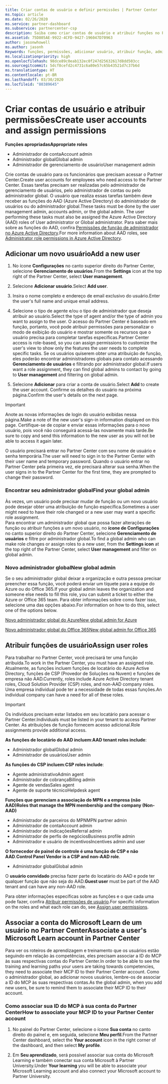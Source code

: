 ```yaml
---
title: Criar contas de usuário e definir permissões | Partner Center
ms.topic: article
ms.date: 02/26/2020
ms.service: partner-dashboard
ms.subservice: partnercenter-csp
description: Saiba como criar contas de usuário e atribuir funções no Partner Center para cada funcionário que precisar de acesso. Usuários com diferentes privilégios de administrador podem fazer isso.
ms.assetid: 75D805AE-9922-4CFD-9427-196047D70963
author: jasonwhowell
ms.author: jasonh
Keywords: funções, permissões, adicionar usuário, atribuir função, administrador, agente,
ms.localizationpriority: high
ms.openlocfilehash: 98dce89c0eab132ec0f247d25632617d8dd503cc
ms.sourcegitcommit: 5dcf8cefd2c4731c6a80e57c65b43521d7c37b6d
ms.translationtype: HT
ms.contentlocale: pt-BR
ms.lasthandoff: 03/30/2020
ms.locfileid: "80389645"
---
```

# <a name="create-user-accounts-and-assign-permissions"></a><span data-ttu-id="f0dc0-105">Criar contas de usuário e atribuir permissões</span><span class="sxs-lookup"><span data-stu-id="f0dc0-105">Create user accounts and assign permissions</span></span>

<span data-ttu-id="f0dc0-106">**Funções apropriadas**</span><span class="sxs-lookup"><span data-stu-id="f0dc0-106">**Appropriate roles**</span></span>

- <span data-ttu-id="f0dc0-107">Administrador de conta</span><span class="sxs-lookup"><span data-stu-id="f0dc0-107">Account admin</span></span>
- <span data-ttu-id="f0dc0-108">Administrador global</span><span class="sxs-lookup"><span data-stu-id="f0dc0-108">Global admin</span></span>
- <span data-ttu-id="f0dc0-109">Administrador de gerenciamento de usuário</span><span class="sxs-lookup"><span data-stu-id="f0dc0-109">User management admin</span></span>

<span data-ttu-id="f0dc0-110">Crie contas de usuário para os funcionários que precisam acessar o Partner Center.</span><span class="sxs-lookup"><span data-stu-id="f0dc0-110">Create user accounts for employees who need access to the Partner Center.</span></span> <span data-ttu-id="f0dc0-111">Essas tarefas precisam ser realizadas pelo administrador de gerenciamento de usuários, pelo administrador de contas ou pelo administrador global. O usuário que realiza essas tarefas também deve receber as funções do AAD (Azure Active Directory) do administrador de usuários ou do administrador global.</span><span class="sxs-lookup"><span data-stu-id="f0dc0-111">These tasks must be done by the user management admin, accounts admin, or the global admin. The user performing these tasks must also be assigned the Azure Active Directory (AAD) roles of User administrator or Global administrator.</span></span> <span data-ttu-id="f0dc0-112">Para saber mais sobre as funções do AAD, confira [Permissões de função de administrador no Azure Active Directory](https://docs.microsoft.com/azure/active-directory/users-groups-roles/directory-assign-admin-roles).</span><span class="sxs-lookup"><span data-stu-id="f0dc0-112">For more information about AAD roles, see [Administrator role permissions in Azure Active Directory](https://docs.microsoft.com/azure/active-directory/users-groups-roles/directory-assign-admin-roles).</span></span>


## <a name="add-a-new-user"></a><span data-ttu-id="f0dc0-113">Adicionar um novo usuário</span><span class="sxs-lookup"><span data-stu-id="f0dc0-113">Add a new user</span></span>

1. <span data-ttu-id="f0dc0-114">No ícone **Configurações** no canto superior direito do Partner Center, selecione **Gerenciamento de usuários**.</span><span class="sxs-lookup"><span data-stu-id="f0dc0-114">From the **Settings** icon at the top right of the Partner Center, select **User management**.</span></span>

2. <span data-ttu-id="f0dc0-115">Selecione **Adicionar usuário**.</span><span class="sxs-lookup"><span data-stu-id="f0dc0-115">Select **Add user**.</span></span>

3. <span data-ttu-id="f0dc0-116">Insira o nome completo e endereço de email exclusivo do usuário.</span><span class="sxs-lookup"><span data-stu-id="f0dc0-116">Enter the user's full name and unique email address.</span></span>

4. <span data-ttu-id="f0dc0-117">Selecione o tipo de agente e/ou o tipo de administrador que deseja atribuir ao usuário.</span><span class="sxs-lookup"><span data-stu-id="f0dc0-117">Select the type of agent and/or the type of admin you want to assign to the user.</span></span> <span data-ttu-id="f0dc0-118">O acesso do Partner Center é baseado em função, portanto, você pode atribuir permissões para personalizar o modo de exibição do usuário e mostrar somente os recursos que o usuário precisa para completar tarefas específicas.</span><span class="sxs-lookup"><span data-stu-id="f0dc0-118">Partner Center access is role-based, so you can assign permissions to customize the user's view to show only the features the user needs to complete specific tasks.</span></span>  <span data-ttu-id="f0dc0-119">Se os usuários quiserem obter uma atribuição de função, eles poderão encontrar administradores globais para contato acessando **Gerenciamento de usuários** e filtrando por administrador global.</span><span class="sxs-lookup"><span data-stu-id="f0dc0-119">If users want a role assignment, they can find global admins to contact by going to **User management** and filtering on global admin.</span></span>

5. <span data-ttu-id="f0dc0-120">Selecione **Adicionar** para criar a conta de usuário.</span><span class="sxs-lookup"><span data-stu-id="f0dc0-120">Select **Add** to create the user account.</span></span> <span data-ttu-id="f0dc0-121">Confirme os detalhes do usuário na próxima página.</span><span class="sxs-lookup"><span data-stu-id="f0dc0-121">Confirm the user's details on the next page.</span></span>

> [!IMPORTANT]  
> <span data-ttu-id="f0dc0-122">Anote as novas informações de login do usuário exibidas nessa página.</span><span class="sxs-lookup"><span data-stu-id="f0dc0-122">Make a note of the new user's sign-in information displayed on this page.</span></span> <span data-ttu-id="f0dc0-123">Certifique-se de copiar e enviar essas informações para o novo usuário, pois você não conseguirá acessá-las novamente mais tarde.</span><span class="sxs-lookup"><span data-stu-id="f0dc0-123">Be sure to copy and send this information to the new user as you will not be able to access it again later.</span></span> 


<span data-ttu-id="f0dc0-124">O usuário precisará entrar no Partner Center com seu nome de usuário e senha temporária.</span><span class="sxs-lookup"><span data-stu-id="f0dc0-124">The user will need to sign in to the Partner Center with their user name and temporary password.</span></span> <span data-ttu-id="f0dc0-125">Quando o usuário entrar no Partner Center pela primeira vez, ele precisará alterar sua senha.</span><span class="sxs-lookup"><span data-stu-id="f0dc0-125">When the user signs in to the Partner Center for the first time, they are prompted to change their password.</span></span> 


### <a name="find-your-global-admin"></a><span data-ttu-id="f0dc0-126">Encontrar seu administrador global</span><span class="sxs-lookup"><span data-stu-id="f0dc0-126">Find your global admin</span></span>

<span data-ttu-id="f0dc0-127">Às vezes, um usuário pode precisar mudar de função ou um novo usuário pode desejar obter uma atribuição de função específica.</span><span class="sxs-lookup"><span data-stu-id="f0dc0-127">Sometimes a user might need to have their role changed or a new user may want a specific role assignment.</span></span>  
<span data-ttu-id="f0dc0-128">Para encontrar um administrador global que possa fazer alterações de função ou atribuir funções a um novo usuário, no **ícone de Configurações** no canto superior direito do Partner Center, selecione **Gerenciamento de usuários** e filtre por administrador global.</span><span class="sxs-lookup"><span data-stu-id="f0dc0-128">To find a global admin who can make role changes or assign roles to a new user, from the **Settings icon** at the top right of the Partner Center, select **User management** and filter on global admin.</span></span> 


### <a name="new-global-admin"></a><span data-ttu-id="f0dc0-129">Novo administrador global</span><span class="sxs-lookup"><span data-stu-id="f0dc0-129">New global admin</span></span>

<span data-ttu-id="f0dc0-130">Se o seu administrador global deixar a organização e outra pessoa precisar preencher essa função, você poderá enviar um tíquete para a equipe do Azure ou do Office 365.</span><span class="sxs-lookup"><span data-stu-id="f0dc0-130">If your global admin leaves the organization and someone else needs to fill this role, you can submit a ticket to either the Azure or Office 365 team.</span></span> <span data-ttu-id="f0dc0-131">Para obter informações sobre como fazer isso, selecione uma das opções abaixo.</span><span class="sxs-lookup"><span data-stu-id="f0dc0-131">For information on how to do this, select one of the options below.</span></span>

[<span data-ttu-id="f0dc0-132">Novo administrador global do Azure</span><span class="sxs-lookup"><span data-stu-id="f0dc0-132">New global admin for Azure</span></span>](https://support.microsoft.com/help/4505981/what-to-do-if-the-only-admin-for-your-mpn-program-has-left-the-company)

[<span data-ttu-id="f0dc0-133">Novo administrador global do Office 365</span><span class="sxs-lookup"><span data-stu-id="f0dc0-133">New global admin for Office 365</span></span>](https://admin.microsoft.com/)


## <a name="assign-user-roles"></a><span data-ttu-id="f0dc0-134">Atribuir funções de usuário</span><span class="sxs-lookup"><span data-stu-id="f0dc0-134">Assign user roles</span></span>

<span data-ttu-id="f0dc0-135">Para trabalhar no Partner Center, você precisará ter uma função atribuída.</span><span class="sxs-lookup"><span data-stu-id="f0dc0-135">To work in the Partner Center, you must have an assigned role.</span></span>  <span data-ttu-id="f0dc0-136">Atualmente, as funções incluem funções de locatário do Azure Active Directory, funções de CSP (Provedor de Soluções na Nuvem) e funções de empresa não AAD.</span><span class="sxs-lookup"><span data-stu-id="f0dc0-136">Currently, roles include Azure Active Directory tenant roles, Cloud Solution Provider (CSP) roles, and non-AAD company roles.</span></span> <span data-ttu-id="f0dc0-137">Uma empresa individual pode ter a necessidade de todas essas funções.</span><span class="sxs-lookup"><span data-stu-id="f0dc0-137">An individual company can have a need for all of these roles.</span></span>

>[!Important]
><span data-ttu-id="f0dc0-138">Os indivíduos precisam estar listados em seu locatário para acessar o Partner Center.</span><span class="sxs-lookup"><span data-stu-id="f0dc0-138">Individuals must be listed in your tenant to access Partner Center.</span></span> <span data-ttu-id="f0dc0-139">As atribuições de função fornecem acesso adicional.</span><span class="sxs-lookup"><span data-stu-id="f0dc0-139">Role assignments provide additional access.</span></span>


<span data-ttu-id="f0dc0-140">**As funções de locatário do AAD incluem**:</span><span class="sxs-lookup"><span data-stu-id="f0dc0-140">**AAD tenant roles include**:</span></span>
- <span data-ttu-id="f0dc0-141">Administrador global</span><span class="sxs-lookup"><span data-stu-id="f0dc0-141">Global admin</span></span>
- <span data-ttu-id="f0dc0-142">Administrador de usuários</span><span class="sxs-lookup"><span data-stu-id="f0dc0-142">User admin</span></span>

<span data-ttu-id="f0dc0-143">**As funções do CSP incluem**:</span><span class="sxs-lookup"><span data-stu-id="f0dc0-143">**CSP roles include**:</span></span>
- <span data-ttu-id="f0dc0-144">Agente administrativo</span><span class="sxs-lookup"><span data-stu-id="f0dc0-144">Admin agent</span></span>
- <span data-ttu-id="f0dc0-145">Administrador de cobrança</span><span class="sxs-lookup"><span data-stu-id="f0dc0-145">Billing admin</span></span>
- <span data-ttu-id="f0dc0-146">Agente de vendas</span><span class="sxs-lookup"><span data-stu-id="f0dc0-146">Sales agent</span></span>
- <span data-ttu-id="f0dc0-147">Agente de suporte técnico</span><span class="sxs-lookup"><span data-stu-id="f0dc0-147">Helpdesk agent</span></span>

<span data-ttu-id="f0dc0-148">**Funções que gerenciam a associação do MPN e a empresa (não AAD)**</span><span class="sxs-lookup"><span data-stu-id="f0dc0-148">**Roles that manage the MPN membership and the company (Non-AAD)**</span></span>
- <span data-ttu-id="f0dc0-149">Administrador de parceiros do MPN</span><span class="sxs-lookup"><span data-stu-id="f0dc0-149">MPN partner admin</span></span>
- <span data-ttu-id="f0dc0-150">Administrador de conta</span><span class="sxs-lookup"><span data-stu-id="f0dc0-150">Account admin</span></span>
- <span data-ttu-id="f0dc0-151">Administrador de indicações</span><span class="sxs-lookup"><span data-stu-id="f0dc0-151">Referral admin</span></span>
- <span data-ttu-id="f0dc0-152">Administrador de perfis de negócios</span><span class="sxs-lookup"><span data-stu-id="f0dc0-152">Business profile admin</span></span>
- <span data-ttu-id="f0dc0-153">Administrador e usuário de incentivos</span><span class="sxs-lookup"><span data-stu-id="f0dc0-153">Incentives admin and user</span></span>

<span data-ttu-id="f0dc0-154">**O fornecedor de painel de controle é uma função de CSP e não AAD**.</span><span class="sxs-lookup"><span data-stu-id="f0dc0-154">**Control Panel Vendor is a CSP and non-AAD role**.</span></span>
- <span data-ttu-id="f0dc0-155">Administrador global</span><span class="sxs-lookup"><span data-stu-id="f0dc0-155">Global admin</span></span>

<span data-ttu-id="f0dc0-156">O **usuário convidado** precisa fazer parte do locatário do AAD e pode ter qualquer função que não seja do AAD.</span><span class="sxs-lookup"><span data-stu-id="f0dc0-156">**Guest user** must be part of the AAD tenant and can have any non-AAD role.</span></span>

<span data-ttu-id="f0dc0-157">Para obter informações específicas sobre as funções e o que cada uma pode fazer, confira [Atribuir permissões de usuário](permissions-overview.md).</span><span class="sxs-lookup"><span data-stu-id="f0dc0-157">For specific information on the roles and what each role can do, see [Assign user permissions](permissions-overview.md).</span></span>

## <a name="associate-a-users-microsoft-learn-account-in-partner-center"></a><span data-ttu-id="f0dc0-158">Associar a conta do Microsoft Learn de um usuário no Partner Center</span><span class="sxs-lookup"><span data-stu-id="f0dc0-158">Associate a user's Microsoft Learn account in Partner Center</span></span>

<span data-ttu-id="f0dc0-159">Para ver os roteiros de aprendizagem e treinamento que os usuários estão seguindo em relação às competências, eles precisam associar a ID do MCP às suas respectivas contas do Partner Center.</span><span class="sxs-lookup"><span data-stu-id="f0dc0-159">In order to be able to see the training and learning paths your users are taking towards competencies, they need to associate their MCP ID to their Partner Center account.</span></span> <span data-ttu-id="f0dc0-160">Como o administrador global, ao adicionar novos usuários, lembre-os de associar a ID do MCP às suas respectivas contas.</span><span class="sxs-lookup"><span data-stu-id="f0dc0-160">As the global admin, when you add new users, be sure to remind them to associate their MCP ID to their account.</span></span> 

### <a name="how-to-associate-your-mcp-id-to-your-partner-center-account"></a><span data-ttu-id="f0dc0-161">Como associar sua ID do MCP à sua conta do Partner Center</span><span class="sxs-lookup"><span data-stu-id="f0dc0-161">How to associate your MCP ID to your Partner Center account</span></span>

1. <span data-ttu-id="f0dc0-162">No painel do Partner Center, selecione o ícone **Sua conta** no canto direito do painel e, em seguida, selecione **Meu perfil**.</span><span class="sxs-lookup"><span data-stu-id="f0dc0-162">From the Partner Center dashboard, select the **Your account** icon in the right corner of the dashboard, and then select **My profile**.</span></span>

2. <span data-ttu-id="f0dc0-163">Em **Seu aprendizado**, será possível associar sua conta do Microsoft Learning e também conectar sua conta Microsoft à Partner University.</span><span class="sxs-lookup"><span data-stu-id="f0dc0-163">Under **Your learning** you will be able to associate your Microsoft Learning account and also connect your Microsoft account to Partner University.</span></span>







